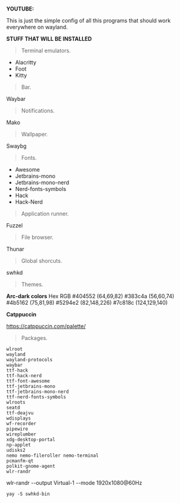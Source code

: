 **YOUTUBE:** 

This is just the simple config of all this programs that should work everywhere on wayland.


**STUFF THAT WILL BE INSTALLED**

>Terminal emulators.

- Alacritty
- Foot
- Kitty

>Bar.

Waybar

>Notifications.

Mako

>Wallpaper.

Swaybg

>Fonts.

- Awesome 
- Jetbrains-mono
- Jetbrains-mono-nerd
- Nerd-fonts-symbols
- Hack
- Hack-Nerd

>Application runner.

Fuzzel

>File browser.

Thunar

>Global shorcuts.

swhkd

>Themes.

**Arc-dark colors**
Hex		RGB
#404552	(64,69,82)
#383c4a	(56,60,74)
#4b5162	(75,81,98)
#5294e2	(82,148,226)
#7c818c	(124,129,140)

**Catppuccin**

https://catppuccin.com/palette/

>Packages.

```
wlroot
wayland
wayland-protocols
waybar
ttf-hack
ttf-hack-nerd
ttf-font-awesome
ttf-jetbrains-mono
ttf-jetbrains-mono-nerd
ttf-nerd-fonts-symbols
wlroots
seatd
ttf-deajvu
wdisplays
wf-recorder
pipewire
wireplumber
xdg-desktop-portal
np-applet
udisks2
nemo nemo-fileroller nemo-terminal
pcmanfm-qt
polkit-gnome-agent
wlr-randr
```

wlr-randr --output Virtual-1 --mode 1920x1080@60Hz

```
yay -S swhkd-bin
```
